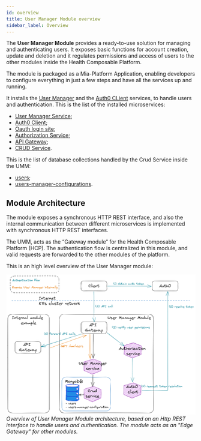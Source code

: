 ```yaml
---
id: overview
title: User Manager Module overview
sidebar_label: Overview
---
```


<!--
WARNING: this file was automatically generated by Mia-Platform Doc Aggregator.
DO NOT MODIFY IT BY HAND.
Instead, modify the source file and run the aggregator to regenerate this file.
-->

The **User Manager Module** provides a ready-to-use solution for managing and authenticating users. It exposes basic functions for account creation, update and deletion and it regulates permissions and access of users to the other modules inside the Health Composable Platform.

The module is packaged as a Mia-Platform Application, enabling developers to configure everything in just a few steps and have all the services up and running.

It installs the [User Manager][mia-user-manager-service] and the [Auth0 CLient][mia-auth0-client] services, to handle users and authentication. This is the list of the installed microservices:

- [User Manager Service][mia-user-manager-service];
- [Auth0 Client][mia-auth0-client];
- [Oauth login site][oauth-login-site];
- [Authorization Service][mia-authorization-service];
- [API Gateway][mia-api-gateway];
- [CRUD Service][mia-crud-service].

This is the list of database collections handled by the Crud Service inside the UMM:

- [users][mia-users-collection];
- [users-manager-configurations][mia-users-manager-configurations].

## Module Architecture

The module exposes a synchronous HTTP REST interface, and also the internal communication between different microservices is implemented with synchronous HTTP REST interfaces.

The UMM, acts as the “Gateway module“ for the Health Composable Platform (HCP). The authentication flow is centralized in this module, and valid requests are forwarded to the other modules of the platform.

This is an high level overview of the User Manager module:

![User Manager Module Architecture](img/umm-high-level-architecture.png)
*Overview of User Manager Module architecture, based on an Http REST interface to handle users and authentication. The module acts as an "Edge Gateway" for other modules.*


[mia-application]: /marketplace/applications/mia_applications.md
[mia-user-manager-service]: /runtime_suite/user-manager-service/10_overview.md
[mia-auth0-client]: /runtime_suite/auth0-client/10_overview.md
[mia-authorization-service]: /runtime_suite/authorization-service/10_overview.md
[mia-api-gateway]: /runtime_suite/api-gateway/10_overview.md
[mia-crud-service]: /runtime_suite/crud-service/10_overview_and_usage.md
[oauth-login-site]: /runtime_suite_applications/secure-api-gateway/10_overview.md#oauth-login-site

[mia-users-collection]: /runtime_suite/user-manager-service/20_configuration.md#user-crud-collection 
[mia-users-manager-configurations]: /runtime_suite/user-manager-service/20_configuration.md#user-manager-configuration-crud-collection
